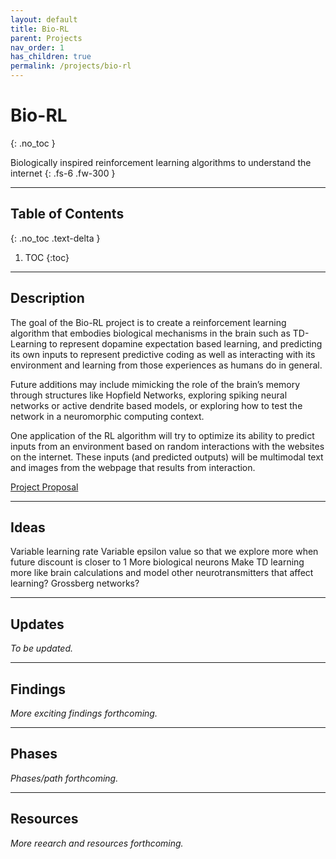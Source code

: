 ```yaml
---
layout: default
title: Bio-RL
parent: Projects
nav_order: 1
has_children: true
permalink: /projects/bio-rl
---
```


# Bio-RL
{: .no_toc }

Biologically inspired reinforcement learning algorithms to understand the internet
{: .fs-6 .fw-300 }

---

## Table of Contents
{: .no_toc .text-delta }

1. TOC
{:toc}

---

## Description
The goal of the Bio-RL project is to create a reinforcement learning algorithm that embodies biological mechanisms in the brain such as TD-Learning to represent dopamine expectation based learning, and predicting its own inputs to represent predictive coding as well as interacting with its environment and learning from those experiences as humans do in general. 

Future additions may include mimicking the role of the brain’s memory through structures like Hopfield Networks, exploring spiking neural networks or active dendrite based models, or exploring how to test the network in a neuromorphic computing context.

One application of the RL algorithm will try to optimize its ability to predict inputs from an environment based on random interactions with the websites on the internet. These inputs (and predicted outputs) will be multimodal text and images from the webpage that results from interaction.

[Project Proposal](https://docs.google.com/document/d/1mw_phs-BgumofocYYcUpDUTiiu0GCah364vF0r70nUM/edit?usp=sharing)

---

## Ideas
Variable learning rate
Variable epsilon value so that we explore more when future discount is closer to 1
More biological neurons
Make TD learning more like brain calculations and model other neurotransmitters that  affect learning? Grossberg networks?

--- 

## Updates
*To be updated.*

---

## Findings
*More exciting findings forthcoming.*

---

## Phases
*Phases/path forthcoming.*

---

## Resources
*More reearch and resources forthcoming.*
